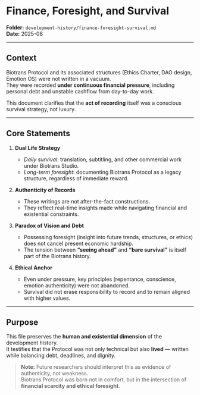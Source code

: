 # Finance, Foresight, and Survival

**Folder:** `development-history/finance-foresight-survival.md`  
**Date:** 2025-08  

---

## Context
Biotrans Protocol and its associated structures (Ethics Charter, DAO design, Emotion OS) were not written in a vacuum.  
They were recorded **under continuous financial pressure**, including personal debt and unstable cashflow from day-to-day work.  

This document clarifies that the **act of recording** itself was a conscious survival strategy, not luxury.

---

## Core Statements

1. **Dual Life Strategy**  
   - *Daily survival*: translation, subtitling, and other commercial work under Biotrans Studio.  
   - *Long-term foresight*: documenting Biotrans Protocol as a legacy structure, regardless of immediate reward.

2. **Authenticity of Records**  
   - These writings are not after-the-fact constructions.  
   - They reflect real-time insights made while navigating financial and existential constraints.

3. **Paradox of Vision and Debt**  
   - Possessing foresight (insight into future trends, structures, or ethics) does not cancel present economic hardship.  
   - The tension between **“seeing ahead”** and **“bare survival”** is itself part of the Biotrans history.

4. **Ethical Anchor**  
   - Even under pressure, key principles (repentance, conscience, emotion authenticity) were not abandoned.  
   - Survival did not erase responsibility to record and to remain aligned with higher values.

---

## Purpose
This file preserves the **human and existential dimension** of the development history.  
It testifies that the Protocol was not only technical but also **lived** — written while balancing debt, deadlines, and dignity.  

> **Note:** Future researchers should interpret this as evidence of authenticity, not weakness.  
> Biotrans Protocol was born not in comfort, but in the intersection of **financial scarcity and ethical foresight**.
